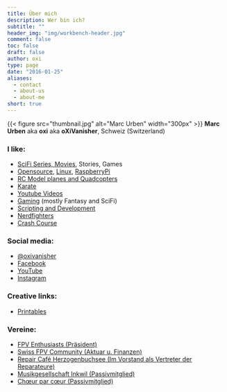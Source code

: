 ```yaml
---
title: Über mich
description: Wer bin ich?
subtitle: ""
header_img: "img/workbench-header.jpg"
comment: false
toc: false
draft: false
author: oxi
type: page
date: "2016-01-25"
aliases:
  - contact
  - about-us
  - about-me
short: true
---
```

{{< figure src="thumbnail.jpg" alt="Marc Urben" width="300px" >}}
**Marc Urben** aka **oxi** aka **oXiVanisher**, Schweiz (Switzerland)

### I like:

* [SciFi Series, Movies](https://trakt.tv/users/oxivanisher "My movie collection"), Stories, Games
* [Opensource](https://wikipedia.org/wiki/Open_Source), [Linux](https://www.debian.org/ "My favorite linux distribution"), [RaspberryPi](http://www.raspberrypi.org/)
* [RC Model planes and Quadcopters](https://fpvhub.ch/infos/geschichte)
* [Karate](https://karateherzogenbuchsee.ch/)
* [Youtube Videos](https://www.youtube.com/oxivanisher)
* [Gaming](https://steamcommunity.com/id/oxivanisher/) (mostly Fantasy and SciFi)
* [Scripting and Development](https://github.com/oxivanisher)
* [Nerdfighters](https://nerdfighteria.com)
* [Crash Course](https://www.youtube.com/user/crashcourse)

### Social media:

* [@oxivanisher](https://twitter.com/oxivanisher)
* [Facebook](https://www.facebook.com/oxivanisher)
* [YouTube](https://www.youtube.com/user/oxivanisher/)
* [Instagram](http://instagram.com/oxivanisher/)

### Creative links:

* [Printables](https://www.printables.com/social/730-oxivanisher/models)

### Vereine:

* [FPV Enthusiasts (Präsident)](https://fpv-enthusiasts.ch)
* [Swiss FPV Community (Aktuar u. Finanzen)](https://swissfpvracing.ch/verein/)
* [Repair Café Herzogenbuchsee (Im Vorstand als Vertreter der Reparateure)](http://repkafi.ch)
* [Musikgesellschaft Inkwil (Passivmitglied)](https://www.mginkwil.ch)
* [Chœur par cœur (Passivmitglied)](https://www.choeurparcoeur.ch/)
